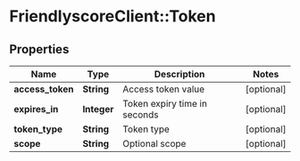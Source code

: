 # FriendlyscoreClient::Token

## Properties
Name | Type | Description | Notes
------------ | ------------- | ------------- | -------------
**access_token** | **String** | Access token value | [optional] 
**expires_in** | **Integer** | Token expiry time in seconds | [optional] 
**token_type** | **String** | Token type | [optional] 
**scope** | **String** | Optional scope | [optional] 


